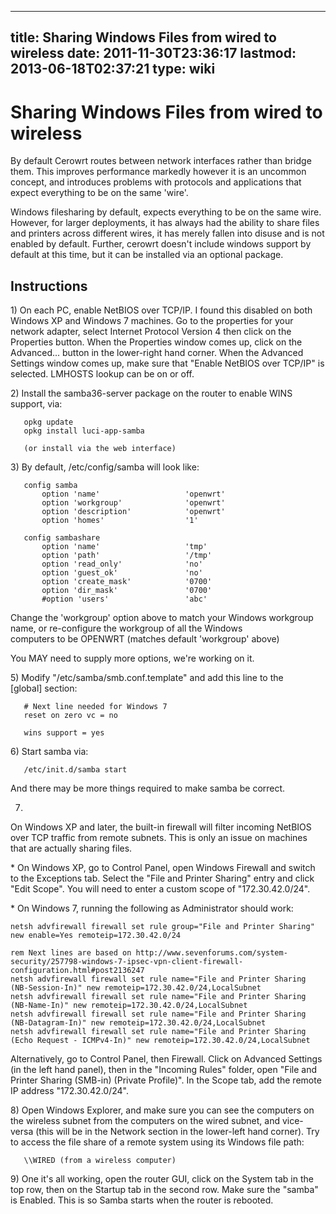 
---
title: Sharing Windows Files from wired to wireless
date: 2011-11-30T23:36:17
lastmod: 2013-06-18T02:37:21
type: wiki
---
Sharing Windows Files from wired to wireless
============================================

By default Cerowrt routes between network interfaces rather than bridge
them. This improves performance markedly however it is an uncommon
concept, and introduces problems with protocols and applications that
expect everything to be on the same 'wire'.

Windows filesharing by default, expects everything to be on the same
wire. However, for larger deployments, it has always had the ability to
share files and printers across different wires, it has merely fallen
into disuse and is not enabled by default. Further, cerowrt doesn't
include windows support by default at this time, but it can be installed
via an optional package.

Instructions
------------

1\) On each PC, enable NetBIOS over TCP/IP. I found this disabled on both
Windows XP and Windows 7 machines. Go to the properties for your network
adapter, select Internet Protocol Version 4 then click on the Properties
button. When the Properties window comes up, click on the Advanced...
button in the lower-right hand corner. When the Advanced Settings window
comes up, make sure that "Enable NetBIOS over TCP/IP" is selected.
LMHOSTS lookup can be on or off.

2\) Install the samba36-server package on the router to enable WINS
support, via:

       opkg update
       opkg install luci-app-samba

       (or install via the web interface)

3\) By default, /etc/config/samba will look like:

       config samba
           option 'name'                   'openwrt'
           option 'workgroup'              'openwrt'
           option 'description'            'openwrt'
           option 'homes'                  '1'

       config sambashare
           option 'name'                   'tmp'
           option 'path'                   '/tmp'
           option 'read_only'              'no'
           option 'guest_ok'               'no'
           option 'create_mask'            '0700'
           option 'dir_mask'               '0700'
           #option 'users'                 'abc'

Change the 'workgroup' option above to match your Windows workgroup
name, or re-configure the workgroup of all the Windows\
computers to be OPENWRT (matches default 'workgroup' above)

You MAY need to supply more options, we're working on it.

5\) Modify "/etc/samba/smb.conf.template" and add this line to the\
\[global\] section:

       # Next line needed for Windows 7
       reset on zero vc = no

       wins support = yes

6\) Start samba via:

       /etc/init.d/samba start

And there may be more things required to make samba be correct.

7)

On Windows XP and later, the built-in firewall will filter incoming
NetBIOS over TCP traffic from remote subnets. This is only an issue on
machines that are actually sharing files.

\* On Windows XP, go to Control Panel, open Windows Firewall and switch
to the Exceptions tab. Select the "File and Printer Sharing" entry and
click "Edit Scope". You will need to enter a custom scope of
"172.30.42.0/24".

\* On Windows 7, running the following as Administrator should work:

    netsh advfirewall firewall set rule group="File and Printer Sharing" new enable=Yes remoteip=172.30.42.0/24

    rem Next lines are based on http://www.sevenforums.com/system-security/257798-windows-7-ipsec-vpn-client-firewall-configuration.html#post2136247
    netsh advfirewall firewall set rule name="File and Printer Sharing (NB-Session-In)" new remoteip=172.30.42.0/24,LocalSubnet
    netsh advfirewall firewall set rule name="File and Printer Sharing (NB-Name-In)" new remoteip=172.30.42.0/24,LocalSubnet
    netsh advfirewall firewall set rule name="File and Printer Sharing (NB-Datagram-In)" new remoteip=172.30.42.0/24,LocalSubnet
    netsh advfirewall firewall set rule name="File and Printer Sharing (Echo Request - ICMPv4-In)" new remoteip=172.30.42.0/24,LocalSubnet

Alternatively, go to Control Panel, then Firewall. Click on Advanced
Settings (in the left hand panel), then in the "Incoming Rules" folder,
open "File and Printer Sharing (SMB-in) (Private Profile)". In the Scope
tab, add the remote IP address "172.30.42.0/24".

8\) Open Windows Explorer, and make sure you can see the computers on the
wireless subnet from the computers on the wired subnet, and vice-versa
(this will be in the Network section in the lower-left hand corner). Try
to access the file share of a remote system using its Windows file path:

       \\WIRED (from a wireless computer)

9\) One it's all working, open the router GUI, click on the System tab in
the top row, then on the Startup tab in the second row. Make sure the
"samba" is Enabled. This is so Samba starts when the router is rebooted.
